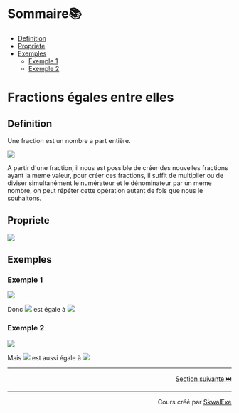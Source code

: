 <!--
{% raw %}
-->
# Sommaire📚

- [Definition](#definition)
- [Propriete](#propriete)
- [Exemples](#exemples)
  - [Exemple 1](#exemple-1)
  - [Exemple 2](#exemple-2)

# Fractions égales entre elles 

## Definition

Une fraction est un nombre a part entière.

<!-- $$
\huge FORME : \frac{numerateur}{denominateur}
$$ --> 

<img style="" src="https://latex.codecogs.com/svg.image?{\color{White}%5Chuge%20FORME%20%3A%20%5Cfrac%7Bnumerateur%7D%7Bdenominateur%7D">

A partir d'une fraction, il nous est possible de créer des nouvelles fractions ayant la meme valeur, pour créer ces fractions, il suffit de multiplier ou de diviser simultanément le numérateur et le dénominateur par un meme nombre, on peut répéter cette opération autant de fois que nous le souhaitons.

## Propriete

<!-- $$
\frac{a}{b} = \frac{a{\color{green}\ \times\ c}}{b{\color{green}\ \times\ c}}\ \ ou\ \ \frac{a}{b} = \frac{a{\color{green}\ \div\ c}}{b{\color{green}\ \div\ c}}
$$ --> 

<img style="" src="https://latex.codecogs.com/svg.image?{\color{White}%5Cfrac%7Ba%7D%7Bb%7D%20%3D%20%5Cfrac%7Ba%7B%5Ccolor%7Bgreen%7D%5C%20%5Ctimes%5C%20c%7D%7D%7Bb%7B%5Ccolor%7Bgreen%7D%5C%20%5Ctimes%5C%20c%7D%7D%5C%20%5C%20ou%5C%20%5C%20%5Cfrac%7Ba%7D%7Bb%7D%20%3D%20%5Cfrac%7Ba%7B%5Ccolor%7Bgreen%7D%5C%20%5Cdiv%5C%20c%7D%7D%7Bb%7B%5Ccolor%7Bgreen%7D%5C%20%5Cdiv%5C%20c%7D%7D">

## Exemples

### Exemple 1 

<!-- $$
\frac{8}{4} = \frac{8{\color{green}\ \times\ 5}}{4{\color{green}\ \times\ 5}}=\frac{{\color{green}40}}{{\color{green}20}}
$$ --> 

<img style="" src="https://latex.codecogs.com/svg.image?{\color{White}%5Cfrac%7B8%7D%7B4%7D%20%3D%20%5Cfrac%7B8%7B%5Ccolor%7Bgreen%7D%5C%20%5Ctimes%5C%205%7D%7D%7B4%7B%5Ccolor%7Bgreen%7D%5C%20%5Ctimes%5C%205%7D%7D%3D%5Cfrac%7B%7B%5Ccolor%7Bgreen%7D40%7D%7D%7B%7B%5Ccolor%7Bgreen%7D20%7D%7D">

Donc <!-- $\frac{8}{4}$ --> <img style="" src="https://latex.codecogs.com/svg.image?\tiny{\color{White}%5Cfrac%7B8%7D%7B4%7D"> est égale à <!-- $\frac{40}{20}$ --> <img style="" src="https://latex.codecogs.com/svg.image?\tiny{\color{White}%5Cfrac%7B40%7D%7B20%7D">

### Exemple 2

<!-- $$
\frac{8}{4} = \frac{8{\color{green}\ \div \ 2}}{4{\color{green}\ \div \ 2}} = \frac{{\color{green}4}}{{\color{green}2}} = \frac{{\color{green}4}{\color{cyan}\ \div\ 2}}{{\color{green}2}{\color{cyan}\ \div\ 2}} = \frac{{\color{cyan}2}}{{\color{cyan}1}}
$$ --> 

<img style="" src="https://latex.codecogs.com/svg.image?{\color{White}%5Cfrac%7B8%7D%7B4%7D%20%3D%20%5Cfrac%7B8%7B%5Ccolor%7Bgreen%7D%5C%20%5Cdiv%20%5C%202%7D%7D%7B4%7B%5Ccolor%7Bgreen%7D%5C%20%5Cdiv%20%5C%202%7D%7D%20%3D%20%5Cfrac%7B%7B%5Ccolor%7Bgreen%7D4%7D%7D%7B%7B%5Ccolor%7Bgreen%7D2%7D%7D%20%3D%20%5Cfrac%7B%7B%5Ccolor%7Bgreen%7D4%7D%7B%5Ccolor%7Bcyan%7D%5C%20%5Cdiv%5C%202%7D%7D%7B%7B%5Ccolor%7Bgreen%7D2%7D%7B%5Ccolor%7Bcyan%7D%5C%20%5Cdiv%5C%202%7D%7D%20%3D%20%5Cfrac%7B%7B%5Ccolor%7Bcyan%7D2%7D%7D%7B%7B%5Ccolor%7Bcyan%7D1%7D%7D">

Mais <!-- $\frac{8}{4}$ --> <img style="" src="https://latex.codecogs.com/svg.image?\tiny{\color{White}%5Cfrac%7B8%7D%7B4%7D"> est aussi égale à <!-- $\frac{4}{2}$ --> <img style="" src="https://latex.codecogs.com/svg.image?\tiny{\color{White}%5Cfrac%7B4%7D%7B2%7D">

---

<p align="right"><a href="../reduction-de-fractions">Section suivante ⏭️</a></p>

---

<p align="right">Cours créé par <a href="https://github.com/SkwalExe/" target="_blank">SkwalExe</a></p>

<!--
{% endraw %}
-->